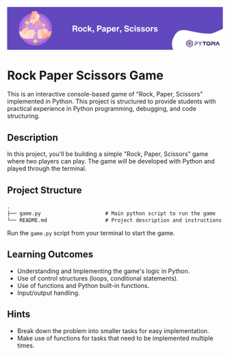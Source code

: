 <img src="./images/banner.png" width="800">

# Rock Paper Scissors Game

This is an interactive console-based game of "Rock, Paper, Scissors" implemented in Python. This project is structured to provide students with practical experience in Python programming, debugging, and code structuring.

## Description

In this project, you'll be building a simple "Rock, Paper, Scissors" game where two players can play. The game will be developed with Python and played through the terminal.

## Project Structure
```
.
├── game.py                     # Main python script to run the game
└── README.md                   # Project description and instructions
```

Run the `game.py` script from your terminal to start the game.

## Learning Outcomes

- Understanding and Implementing the game's logic in Python.
- Use of control structures (loops, conditional statements).
- Use of functions and Python built-in functions.
- Input/output handling.

## Hints

- Break down the problem into smaller tasks for easy implementation.
- Make use of functions for tasks that need to be implemented multiple times.
